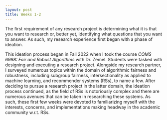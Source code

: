```yaml
---
layout: post
title: Weeks 1-2
---
```


The first requirement of any research project is determining what it is that you want to research or, better yet, identifying what questions that you want to answer. As such, my research experience first began with a phase of ideation.

This ideation process began in Fall 2022 when I took the course *COMS 6998: Fair and Robust Algorithms* with Dr. Zemel. Students were tasked with designing and executing a research project. Alongside my research partner, I surveyed numerous topics within the domain of algorithmic fairness and robustness, including subgroup fairness, intersectionality as applied to machine learning, and recommender systems (RSs), to name a few. After deciding to pursue a research project in the latter domain, the ideation process continued, as the field of RSs is notoriously complex and there are numerous avenues that can be taken in researching these systems. As such, these first few weeks were devoted to familiarizing myself with the interests, concerns, and implementations making headway in the academic community w.r.t. RSs.